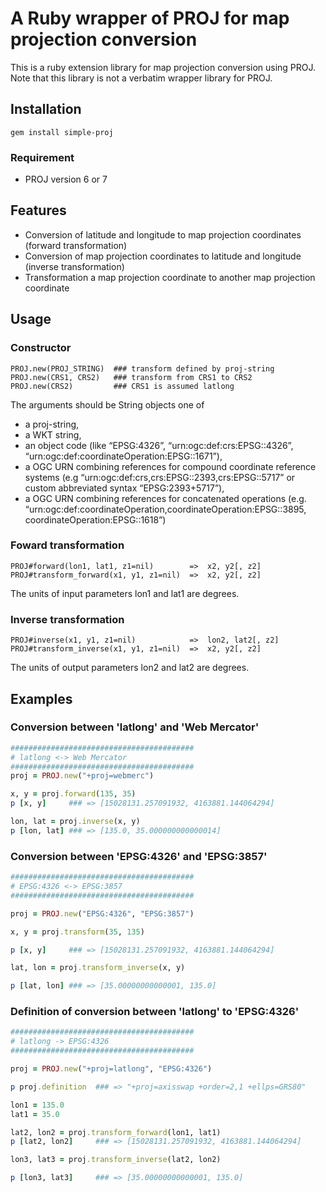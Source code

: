 A Ruby wrapper of PROJ for map projection conversion 
======

This is a ruby extension library for map projection conversion using PROJ.
Note that this library is not a verbatim wrapper library for PROJ.

Installation
------------

    gem install simple-proj

### Requirement

* PROJ version 6 or 7

Features
--------

* Conversion of latitude and longitude to map projection coordinates (forward transformation)
* Conversion of map projection coordinates to latitude and longitude (inverse transformation)
* Transformation a map projection coordinate to another map projection coordinate


Usage
-----

### Constructor

    PROJ.new(PROJ_STRING)  ### transform defined by proj-string
    PROJ.new(CRS1, CRS2)   ### transform from CRS1 to CRS2
    PROJ.new(CRS2)         ### CRS1 is assumed latlong

The arguments should be String objects one of 

* a proj-string,
* a WKT string,
* an object code (like “EPSG:4326”, “urn:ogc:def:crs:EPSG::4326”, 
  “urn:ogc:def:coordinateOperation:EPSG::1671”),
* a OGC URN combining references for compound coordinate reference 
  systems (e.g “urn:ogc:def:crs,crs:EPSG::2393,crs:EPSG::5717” or 
  custom abbreviated syntax “EPSG:2393+5717”),
* a OGC URN combining references for concatenated operations (e.g. 
  “urn:ogc:def:coordinateOperation,coordinateOperation:EPSG::3895,
  coordinateOperation:EPSG::1618”)

### Foward transformation

    PROJ#forward(lon1, lat1, z1=nil)        =>  x2, y2[, z2]
    PROJ#transform_forward(x1, y1, z1=nil)  =>  x2, y2[, z2]

The units of input parameters lon1 and lat1 are degrees.

### Inverse transformation

    PROJ#inverse(x1, y1, z1=nil)            =>  lon2, lat2[, z2]
    PROJ#transform_inverse(x1, y1, z1=nil)  =>  x2, y2[, z2]

The units of output parameters lon2 and lat2 are degrees.

Examples
--------

### Conversion between 'latlong' and 'Web Mercator'

```ruby
#########################################
# latlong <-> Web Mercator
#########################################
proj = PROJ.new("+proj=webmerc")

x, y = proj.forward(135, 35)
p [x, y]     ### => [15028131.257091932, 4163881.144064294]

lon, lat = proj.inverse(x, y)
p [lon, lat] ### => [135.0, 35.000000000000014]
```

### Conversion between 'EPSG:4326' and 'EPSG:3857'

```ruby
#########################################
# EPSG:4326 <-> EPSG:3857
#########################################

proj = PROJ.new("EPSG:4326", "EPSG:3857")

x, y = proj.transform(35, 135)

p [x, y]     ### => [15028131.257091932, 4163881.144064294]

lat, lon = proj.transform_inverse(x, y)

p [lat, lon] ### => [35.00000000000001, 135.0]
```

### Definition of conversion between 'latlong' to 'EPSG:4326'

```ruby
#########################################
# latlong -> EPSG:4326
#########################################

proj = PROJ.new("+proj=latlong", "EPSG:4326")

p proj.definition  ### => "+proj=axisswap +order=2,1 +ellps=GRS80"

lon1 = 135.0
lat1 = 35.0

lat2, lon2 = proj.transform_forward(lon1, lat1)
p [lat2, lon2]     ### => [15028131.257091932, 4163881.144064294]

lon3, lat3 = proj.transform_inverse(lat2, lon2)

p [lon3, lat3]     ### => [35.00000000000001, 135.0]
```

